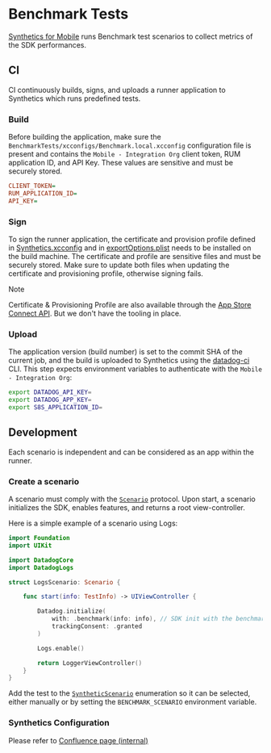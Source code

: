 # Benchmark Tests

[Synthetics for Mobile](https://docs.datadoghq.com/mobile_app_testing/) runs Benchmark test scenarios to collect metrics of the SDK performances.


## CI

CI continuously builds, signs, and uploads a runner application to Synthetics which runs predefined tests.

### Build

Before building the application, make sure the `BenchmarkTests/xcconfigs/Benchmark.local.xcconfig` configuration file is present and contains the `Mobile - Integration Org` client token, RUM application ID, and API Key. These values are sensitive and must be securely stored.

```ini
CLIENT_TOKEN=
RUM_APPLICATION_ID=
API_KEY=
```

### Sign

To sign the runner application, the certificate and provision profile defined in [Synthetics.xcconfig](xcconfigs/Synthetics.xcconfig) and in [exportOptions.plist](exportOptions.plist) needs to be installed on the build machine. The certificate and profile are sensitive files and must be securely stored. Make sure to update both files when updating the certificate and provisioning profile, otherwise signing fails.

> [!NOTE]
> Certificate & Provisioning Profile are also available through the [App Store Connect API](https://developer.apple.com/documentation/appstoreconnectapi). But we don't have the tooling in place.

### Upload

The application version (build number) is set to the commit SHA of the current job, and the build is uploaded to Synthetics using the [datadog-ci](https://github.com/DataDog/datadog-ci) CLI. This step expects environment variables to authenticate with the `Mobile - Integration Org`:

```bash
export DATADOG_API_KEY=
export DATADOG_APP_KEY=
export S8S_APPLICATION_ID=
```

## Development

Each scenario is independent and can be considered as an app within the runner.

### Create a scenario

A scenario must comply with the [`Scenario`](Runner/Scenarios/Scenario.swift) protocol. Upon start, a scenario initializes the SDK, enables features, and returns a root view-controller.

Here is a simple example of a scenario using Logs:
```swift
import Foundation
import UIKit

import DatadogCore
import DatadogLogs

struct LogsScenario: Scenario {

    func start(info: TestInfo) -> UIViewController {

        Datadog.initialize(
            with: .benchmark(info: info), // SDK init with the benchmark configuration
            trackingConsent: .granted
        )

        Logs.enable()

        return LoggerViewController()
    }
}
```

Add the test to the [`SyntheticScenario`](Runner/Scenarios/Scenario.swift) enumeration so it can be selected, either manually or by setting the `BENCHMARK_SCENARIO` environment variable.

### Synthetics Configuration

Please refer to [Confluence page (internal)](https://datadoghq.atlassian.net/wiki/spaces/RUMP/pages/3981476482/Benchmarks+iOS)